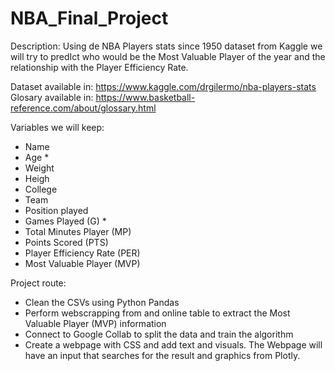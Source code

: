 # NBA_Final_Project

Description:
Using de NBA Players stats since 1950 dataset from Kaggle we will try to predIct who would be the Most Valuable Player of the year and the relationship with the Player Efficiency Rate.

Dataset available in: https://www.kaggle.com/drgilermo/nba-players-stats
Glosary available in: https://www.basketball-reference.com/about/glossary.html

Variables we will keep:
- Name
- Age *
- Weight
- Heigh
- College
- Team
- Position played
- Games Played (G) *
- Total Minutes Player (MP)
- Points Scored (PTS)
- Player Efficiency Rate (PER)
- Most Valuable Player (MVP)

Project route:
- Clean the CSVs using Python Pandas
- Perform webscrapping from and online table to extract the Most Valuable Player (MVP) information
- Connect to Google Collab to split the data and train the algorithm
- Create a webpage with CSS and add text and visuals. The Webpage will have an input that searches for the result and graphics from Plotly.




